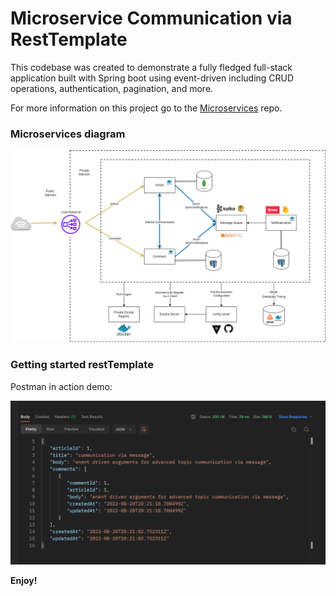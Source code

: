 # Microservice Communication via RestTemplate




This codebase was created to demonstrate a fully fledged full-stack application built with Spring boot using event-driven including CRUD operations, authentication, pagination, and more.

For more information on this project go to the [Microservices](https://github.com/canguejamba/microservices) repo.

### Microservices diagram
![](/resources/screenshot.png)

### Getting started restTemplate

Postman in action demo:

![](/resources/postman_in_action.png)



**Enjoy!**

